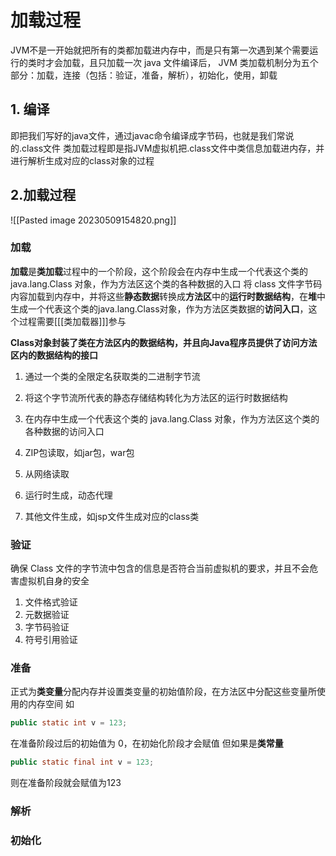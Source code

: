 # 加载过程
JVM不是一开始就把所有的类都加载进内存中，而是只有第一次遇到某个需要运行的类时才会加载，且只加载一次
java 文件编译后， JVM 类加载机制分为五个部分：加载，连接（包括：验证，准备，解析），初始化，使用，卸载

## 1. 编译
即把我们写好的java文件，通过javac命令编译成字节码，也就是我们常说的.class文件
类加载过程即是指JVM虚拟机把.class文件中类信息加载进内存，并进行解析生成对应的class对象的过程

## 2.加载过程
![[Pasted image 20230509154820.png]]

### 加载
**加载**是**类加载**过程中的一个阶段，这个阶段会在内存中生成一个代表这个类的 java.lang.Class 对象，作为方法区这个类的各种数据的入口
将 class 文件字节码内容加载到内存中，并将这些**静态数据**转换成**方法区**中的**运行时数据结构**，在**堆**中生成一个代表这个类的java.lang.Class对象，作为方法区类数据的**访问入口**，这个过程需要[[[类加载器]]]参与


**Class对象封装了类在方法区内的数据结构，并且向Java程序员提供了访问方法区内的数据结构的接口**
1. 通过一个类的全限定名获取类的二进制字节流
2. 将这个字节流所代表的静态存储结构转化为方法区的运行时数据结构
3. 在内存中生成一个代表这个类的 java.lang.Class 对象，作为方法区这个类的各种数据的访问入口


4. ZIP包读取，如jar包，war包
5. 从网络读取
6. 运行时生成，动态代理
7. 其他文件生成，如jsp文件生成对应的class类

### 验证
确保 Class 文件的字节流中包含的信息是否符合当前虚拟机的要求，并且不会危害虚拟机自身的安全
1. 文件格式验证
2. 元数据验证
3. 字节码验证
4. 符号引用验证

### 准备
正式为**类变量**分配内存并设置类变量的初始值阶段，在方法区中分配这些变量所使用的内存空间
如
```java
public static int v = 123;
```
在准备阶段过后的初始值为 0，在初始化阶段才会赋值
但如果是**类常量**
```java
public static final int v = 123;
```
则在准备阶段就会赋值为123

### 解析

### 初始化


